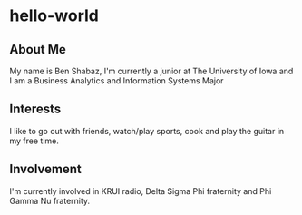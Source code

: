 # hello-world

## About Me
My name is Ben Shabaz, I'm currently a junior at The University of Iowa and I am a Business Analytics and Information Systems Major

## Interests
I like to go out with friends, watch/play sports, cook and play the guitar in my free time.

## Involvement
I'm currently involved in KRUI radio, Delta Sigma Phi fraternity and Phi Gamma Nu fraternity.

